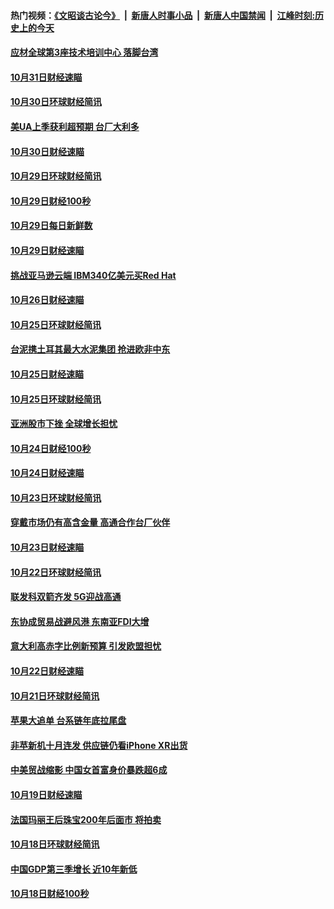 #### 热门视频：[《文昭谈古论今》](https://github.com/gfw-breaker/wenzhao/blob/master/README.md?t=11010933) &nbsp;|&nbsp; [新唐人时事小品](https://github.com/gfw-breaker/ntdtv-comedy/blob/master/README.md?t=11010933) &nbsp;|&nbsp; [新唐人中国禁闻](https://github.com/gfw-breaker/ntdtv-news/blob/master/README.md?t=11010933) &nbsp;|&nbsp; [江峰时刻:历史上的今天](https://github.com/gfw-breaker/today-in-history/blob/master/README.md?t=11010933) 

#### [应材全球第3座技术培训中心 落脚台湾](../pages/news208/a1397640.md?t=11010933) 

#### [10月31日财经速瞄](../pages/news208/a1397568.md?t=11010933) 

#### [10月30日环球财经简讯](../pages/news208/a1397518.md?t=11010933) 

#### [美UA上季获利超预期 台厂大利多](../pages/news208/a1397486.md?t=11010933) 

#### [10月30日财经速瞄](../pages/news208/a1397400.md?t=11010933) 

#### [10月29日环球财经简讯](../pages/news208/a1397356.md?t=11010933) 

#### [10月29日财经100秒](../pages/news208/a1397325.md?t=11010933) 

#### [10月29日每日新鲜数](../pages/news208/a1397258.md?t=11010933) 

#### [10月29日财经速瞄](../pages/news208/a1397251.md?t=11010933) 

#### [挑战亚马逊云端 IBM340亿美元买Red Hat](../pages/news208/a1397170.md?t=11010933) 

#### [10月26日财经速瞄](../pages/news208/a1396948.md?t=11010933) 

#### [10月25日环球财经简讯](../pages/news208/a1396909.md?t=11010933) 

#### [台泥携土耳其最大水泥集团 抢进欧非中东](../pages/news208/a1396899.md?t=11010933) 

#### [10月25日财经速瞄](../pages/news208/a1396828.md?t=11010933) 

#### [10月25日环球财经简讯](../pages/news208/a1396771.md?t=11010933) 

#### [亚洲股市下挫 全球增长担忧](../pages/news208/a1396757.md?t=11010933) 

#### [10月24日财经100秒](../pages/news208/a1396750.md?t=11010933) 

#### [10月24日财经速瞄](../pages/news208/a1396676.md?t=11010933) 

#### [10月23日环球财经简讯](../pages/news208/a1396638.md?t=11010933) 

#### [穿戴市场仍有高含金量 高通合作台厂伙伴](../pages/news208/a1396618.md?t=11010933) 

#### [10月23日财经速瞄](../pages/news208/a1396523.md?t=11010933) 

#### [10月22日环球财经简讯](../pages/news208/a1396479.md?t=11010933) 

#### [联发科双箭齐发 5G迎战高通](../pages/news208/a1396463.md?t=11010933) 

#### [东协成贸易战避风港 东南亚FDI大增](../pages/news208/a1396462.md?t=11010933) 

#### [意大利高赤字比例新预算 引发欧盟担忧](../pages/news208/a1396344.md?t=11010933) 

#### [10月22日财经速瞄](../pages/news208/a1396383.md?t=11010933) 

#### [10月21日环球财经简讯](../pages/news208/a1396338.md?t=11010933) 

#### [苹果大追单 台系链年底拉尾盘](../pages/news208/a1396320.md?t=11010933) 

#### [非苹新机十月连发 供应链仍看iPhone XR出货](../pages/news208/a1396220.md?t=11010933) 

#### [中美贸战缩影 中国女首富身价暴跌超6成](../pages/news208/a1396150.md?t=11010933) 

#### [10月19日财经速瞄](../pages/news208/a1396078.md?t=11010933) 

#### [法国玛丽王后珠宝200年后面市 将拍卖](../pages/news208/a1396074.md?t=11010933) 

#### [10月18日环球财经简讯](../pages/news208/a1396037.md?t=11010933) 

#### [中国GDP第三季增长 近10年新低](../pages/news208/a1396032.md?t=11010933) 

#### [10月18日财经100秒](../pages/news208/a1396017.md?t=11010933) 

